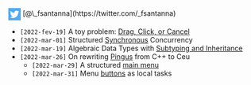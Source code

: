 <img src="twitter.png" style="vertical-align:middle">
[@\_fsantanna](https://twitter.com/_fsantanna)

- `[2022-fev-19]` A toy problem: [Drag, Click, or Cancel](toy.md)
- `[2022-mar-01]` Structured [Synchronous](sc.md) Concurrency
- `[2022-mar-19]` Algebraic Data Types with [Subtyping and Inheritance](adts.md)
- `[2022-mar-26]` On rewriting [Pingus](Pingus/pingus.md) from C++ to Ceu
    - `[2022-mar-29]` A structured [main menu](Pingus/menu.md)
    - `[2022-mar-31]` Menu [buttons](Pingus/buttons.md) as local tasks

<!--
    - `[2022-mar-XX]` A self-reacting [button](Pingus/button.md)
-->
